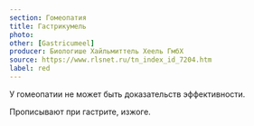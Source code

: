 ```yaml
---
section: Гомеопатия
title: Гастрикумель
photo:
other: [Gastricumeel]
producer: Биологише Хайльмиттель Хеель ГмбХ
source: https://www.rlsnet.ru/tn_index_id_7204.htm
label: red
---
```


У гомеопатии не может быть доказательств эффективности.

Прописывают при гастрите, изжоге.
